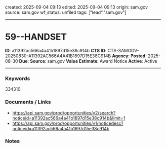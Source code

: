 created: 2025-09-04 09:13
edited: 2025-09-04 09:13
origin: sam.gov
source: sam.gov
wf_status: unfiled
tags: ["lead","sam.gov"]

---

# 59--HANDSET

**ID**: a11392ac566a4a41b1897d15e38c914b
**CTS ID**: CTS-SAMGOV-20250830-A11392AC566A4A41B1897D15E38C914B
**Agency**: 
**Posted**: 2025-08-30
**Due**: 
**Source**: sam.gov
**Value Estimate**: Award Notice
**Active**: Active

---

### Keywords
334310

### Documents / Links
- <https://api.sam.gov/prod/opportunities/v2/search?noticeid=a11392ac566a4a41b1897d15e38c914b&limit=1>
- <https://api.sam.gov/prod/opportunities/v1/noticedesc?noticeid=a11392ac566a4a41b1897d15e38c914b>

### Notes

